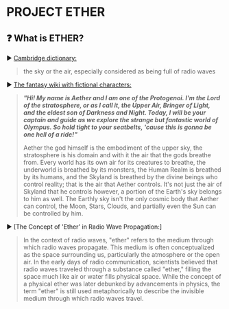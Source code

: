 # PROJECT ETHER

## ❓ What is ETHER?

▶️ [Cambridge dictionary:](https://dictionary.cambridge.org/dictionary/english/ether)

> the sky or the air, especially considered as being full of radio waves

▶️ [The fantasy wiki with fictional characters:](https://gods-and-demons.fandom.com/wiki/Aether_(Deity))

> ***"Hi! My name is Aether and I am one of the Protogenoi. I'm the Lord of the stratosphere,
> or as I call it, the Upper Air, Bringer of Light, and the eldest son of Darkness and Night.
> Today, I will be your captain and guide as we explore the strange but fantastic world of Olympus.
> So hold tight to your seatbelts, 'cause this is gonna be one hell of a ride!"***
>
> Aether the god himself is the embodiment of the upper sky, the stratosphere is his domain and 
> with it the air that the gods breathe from. Every world has its own air for its creatures to breathe,
> the underworld is breathed by its monsters, the Human Realm is breathed by its humans, and the Skyland 
> is breathed by the divine beings who control reality; that is the air that Aether controls. It's not just 
> the air of Skyland that he controls however, a portion of the Earth's sky belongs to him as well. The Earthly sky 
> isn't the only cosmic body that Aether can control, the Moon, Stars, Clouds, and partially even the Sun can be controlled by him.

▶️ [The Concept of 'Ether' in Radio Wave Propagation:]

> In the context of radio waves, "ether" refers to the medium through which radio waves propagate.
> This medium is often conceptualized as the space surrounding us, particularly the atmosphere or the open air.
> In the early days of radio communication, scientists believed that radio waves traveled through a substance called
> "ether," filling the space much like air or water fills physical space. While the concept of a physical ether 
> was later debunked by advancements in physics, the term "ether" is still used metaphorically to describe the 
> invisible medium through which radio waves travel.

## 
